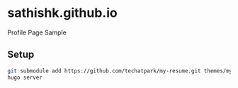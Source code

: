 # sathishk.github.io
Profile Page Sample

## Setup

```sh
git submodule add https://github.com/techatpark/my-resume.git themes/my-resume
hugo server
```


